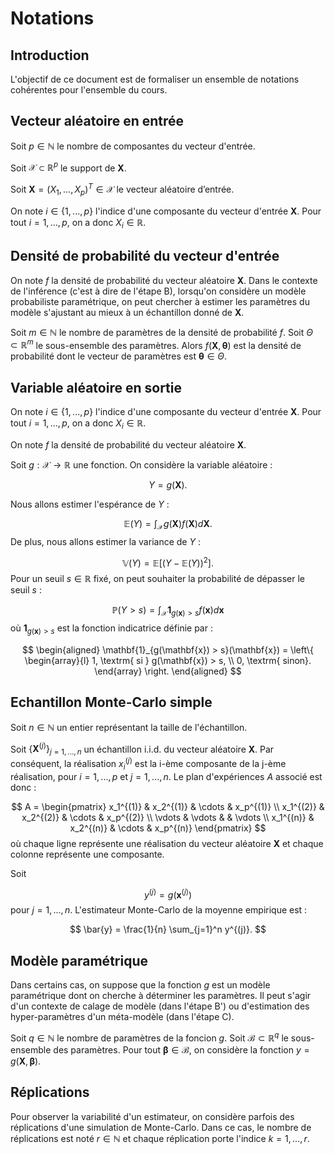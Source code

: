 # Notations

## Introduction

L'objectif de ce document est de formaliser un ensemble de notations cohérentes pour l'ensemble du cours.

## Vecteur aléatoire en entrée

Soit $p \in \mathbb{N}$ le nombre de composantes du vecteur d'entrée.

Soit $\mathcal{X} \subset \mathbb{R}^p$ le support de $\boldsymbol{X}$.

Soit $\boldsymbol{X} = (X_1,..., X_p)^T \in \mathcal{X}$ le vecteur aléatoire d’entrée. 

On note $i\in\{1,...,p\}$ l'indice d'une composante du vecteur d'entrée $\boldsymbol{X}$. Pour tout $i=1,...,p$, on a donc $X_i\in\mathbb{R}$.

## Densité de probabilité du vecteur d'entrée

On note $f$ la densité de probabilité du vecteur aléatoire $\boldsymbol{X}$. Dans le contexte de l'inférence (c'est à dire de l'étape B), lorsqu'on considère un modèle probabiliste paramétrique, on peut chercher à estimer les paramètres du modèle s'ajustant au mieux à un échantillon donné de $\boldsymbol{X}$.

Soit $m \in \mathbb{N}$ le nombre de paramètres de la densité de probabilité $f$. Soit $\Theta \subset \mathbb{R}^m$ le sous-ensemble des paramètres. Alors $f(\boldsymbol{X}, \boldsymbol{\theta})$ est la densité de probabilité dont le vecteur de paramètres est $\boldsymbol{\theta} \in \Theta$.

## Variable aléatoire en sortie

On note $i\in\{1,...,p\}$ l'indice d'une composante du vecteur d'entrée $\boldsymbol{X}$. Pour tout $i=1,...,p$, on a donc $X_i\in\mathbb{R}$.

On note $f$ la densité de probabilité du vecteur aléatoire $\boldsymbol{X}$. 

Soit $g : \mathcal{X} \rightarrow \mathbb{R}$ une fonction. On considère la variable aléatoire :

$$
Y = g(\boldsymbol{X}).
$$

Nous allons estimer l'espérance de $Y$ :

$$
\mathbb{E}(Y) = \int_{\mathcal{X}} g(\boldsymbol{X}) f(\boldsymbol{X}) d\boldsymbol{X}.
$$
De plus, nous allons estimer la variance de $Y$ :

$$
\mathbb{V}(Y) = \mathbb{E}\left[(Y - \mathbb{E}(Y))^2\right].
$$
Pour un seuil $s \in \mathbb{R}$ fixé, on peut souhaiter la probabilité de dépasser le seuil $s$ :

$$
\mathbb{P}(Y > s) 
= \int_{\mathcal{X}} \mathbf{1}_{g(\mathbf{x}) > s} f(\mathbf{x}) d\mathbf{x}
$$
où $\mathbf{1}_{g(\mathbf{x}) > s}$ est la fonction indicatrice définie par :

$$
\begin{aligned}
\mathbf{1}_{g(\mathbf{x}) > s}(\mathbf{x})
= \left\{
\begin{array}{l}
1, \textrm{ si } g(\mathbf{x}) > s, \\
0, \textrm{ sinon}.
\end{array}
\right.
\end{aligned}
$$

## Echantillon Monte-Carlo simple

Soit $n\in\mathbb{N}$ un entier représentant la taille de l'échantillon. 

Soit $\left\{\boldsymbol{X}^{(j)}\right\}_{j=1,...,n}$ un échantillon i.i.d. du vecteur aléatoire $\boldsymbol{X}$. 
Par conséquent, la réalisation $x_i^{(j)}$ est la i-ème composante de la j-ème réalisation, pour $i=1,...,p$ et $j=1,...,n$. Le plan d'expériences $A$ associé est donc :

$$
A = 
\begin{pmatrix}
x_1^{(1)} & x_2^{(1)} & \cdots & x_p^{(1)} \\
x_1^{(2)} & x_2^{(2)} & \cdots & x_p^{(2)} \\
\vdots & \vdots & & \vdots \\
x_1^{(n)} & x_2^{(n)} & \cdots & x_p^{(n)}
\end{pmatrix}
$$
où chaque ligne représente une réalisation du vecteur aléatoire $\boldsymbol{X}$ et chaque colonne représente une composante.

Soit 

$$
y^{(j)} = g\left(\boldsymbol{x}^{(j)}\right)
$$
pour $j=1,...,n$. 
L'estimateur Monte-Carlo de la moyenne empirique est :

$$
\bar{y} = \frac{1}{n} \sum_{j=1}^n y^{(j)}.
$$

## Modèle paramétrique

Dans certains cas, on suppose que la fonction $g$ est un modèle paramétrique dont on cherche à déterminer les paramètres. Il peut s'agir d'un contexte de calage de modèle (dans l'étape B') ou d'estimation des hyper-paramètres d'un méta-modèle (dans l'étape C).

Soit $q \in \mathbb{N}$ le nombre de paramètres de la foncion $g$. Soit $\mathcal{B} \subset \mathbb{R}^q$ le sous-ensemble des paramètres. Pour tout $\boldsymbol{\beta} \in \mathcal{B}$, on considère la fonction $y = g(\boldsymbol{X}, \boldsymbol{\beta})$. 

## Réplications

Pour observer la variabilité d'un estimateur, on considère parfois des réplications d'une simulation de Monte-Carlo. Dans ce cas, le nombre de réplications est noté $r\in\mathbb{N}$ et chaque réplication porte l'indice $k=1,...,r$.
